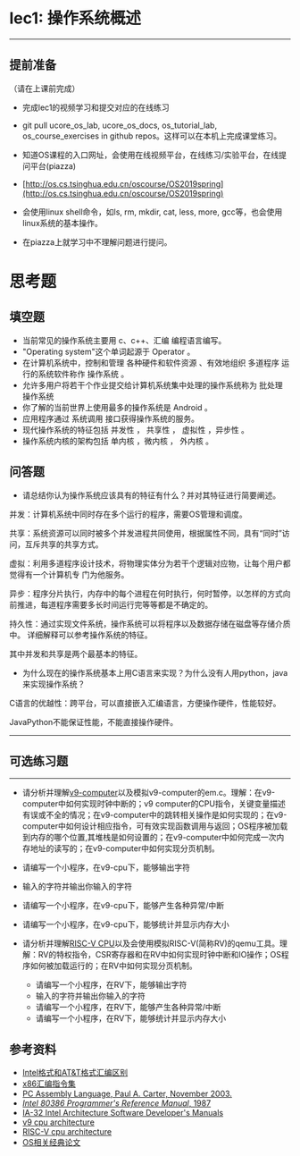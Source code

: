 # lec1: 操作系统概述

---

## **提前准备**

（请在上课前完成）

* 完成lec1的视频学习和提交对应的在线练习
* git pull ucore\_os\_lab, ucore\_os\_docs, os\_tutorial\_lab, os\_course\_exercises in github repos。这样可以在本机上完成课堂练习。
* 知道OS课程的入口网址，会使用在线视频平台，在线练习/实验平台，在线提问平台\(piazza\)
* [http://os.cs.tsinghua.edu.cn/oscourse/OS2019spring](http://os.cs.tsinghua.edu.cn/oscourse/OS2019spring)


* 会使用linux shell命令，如ls, rm, mkdir, cat, less, more, gcc等，也会使用linux系统的基本操作。
* 在piazza上就学习中不理解问题进行提问。



# 思考题

## 填空题

* 当前常见的操作系统主要用 c、c++、汇编 编程语言编写。
* "Operating system"这个单词起源于 Operator 。
* 在计算机系统中，控制和管理 各种硬件和软件资源 、有效地组织 多道程序 运行的系统软件称作 操作系统 。
* 允许多用户将若干个作业提交给计算机系统集中处理的操作系统称为 批处理 操作系统
* 你了解的当前世界上使用最多的操作系统是 Android 。
* 应用程序通过 系统调用 接口获得操作系统的服务。
* 现代操作系统的特征包括 并发性 ， 共享性 ， 虚拟性 ，异步性 。
* 操作系统内核的架构包括 单内核 ，微内核 ， 外内核 。


## 问答题

- 请总结你认为操作系统应该具有的特征有什么？并对其特征进行简要阐述。

并发：计算机系统中同时存在多个运行的程序，需要OS管理和调度。

共享：系统资源可以同时被多个并发进程共同使用，根据属性不同，具有“同时”访问，互斥共享的共享方式。

虚拟：利用多道程序设计技术，将物理实体分为若干个逻辑对应物，让每个用户都觉得有一个计算机专 门为他服务。

异步：程序分片执行，内存中的每个进程在何时执行，何时暂停，以怎样的方式向前推进，每道程序需要多长时间运行完等等都是不确定的。

持久性：通过实现文件系统，操作系统可以将程序以及数据存储在磁盘等存储介质中。 详细解释可以参考操作系统的特征。

其中并发和共享是两个最基本的特征。

- 为什么现在的操作系统基本上用C语言来实现？为什么没有人用python，java来实现操作系统？

C语言的优越性：跨平台，可以直接嵌入汇编语言，方便操作硬件，性能较好。

JavaPython不能保证性能，不能直接操作硬件。

---

## 可选练习题

---

- 请分析并理解[v9\-computer](https://github.com/chyyuu/os_tutorial_lab/blob/master/v9_computer/docs/v9_computer.md)以及模拟v9\-computer的em.c。理解：在v9\-computer中如何实现时钟中断的；v9 computer的CPU指令，关键变量描述有误或不全的情况；在v9\-computer中的跳转相关操作是如何实现的；在v9\-computer中如何设计相应指令，可有效实现函数调用与返回；OS程序被加载到内存的哪个位置,其堆栈是如何设置的；在v9\-computer中如何完成一次内存地址的读写的；在v9\-computer中如何实现分页机制。


- 请编写一个小程序，在v9-cpu下，能够输出字符


- 输入的字符并输出你输入的字符


- 请编写一个小程序，在v9-cpu下，能够产生各种异常/中断


- 请编写一个小程序，在v9-cpu下，能够统计并显示内存大小



- 请分析并理解[RISC-V CPU](http://www.riscvbook.com/chinese/)以及会使用模拟RISC\-V(简称RV)的qemu工具。理解：RV的特权指令，CSR寄存器和在RV中如何实现时钟中断和IO操作；OS程序如何被加载运行的；在RV中如何实现分页机制。
  - 请编写一个小程序，在RV下，能够输出字符
  - 输入的字符并输出你输入的字符
  - 请编写一个小程序，在RV下，能够产生各种异常/中断
  - 请编写一个小程序，在RV下，能够统计并显示内存大小

## 参考资料
 - [Intel格式和AT&T格式汇编区别](http://www.cnblogs.com/hdk1993/p/4820353.html)
 - [x86汇编指令集  ](http://hiyyp1234.blog.163.com/blog/static/67786373200981811422948/)
 - [PC Assembly Language, Paul A. Carter, November 2003.](https://pdos.csail.mit.edu/6.828/2016/readings/pcasm-book.pdf)
 - [*Intel 80386 Programmer's Reference Manual*, 1987](https://pdos.csail.mit.edu/6.828/2016/readings/i386/toc.htm)
 - [IA-32 Intel Architecture Software Developer's Manuals](http://www.intel.com/content/www/us/en/processors/architectures-software-developer-manuals.html)
 - [v9 cpu architecture](https://github.com/chyyuu/os_tutorial_lab/blob/master/v9_computer/docs/v9_computer.md)
 - [RISC-V cpu architecture](http://www.riscvbook.com/chinese/)
 - [OS相关经典论文](https://github.com/chyyuu/aos_course_info/blob/master/readinglist.md)

